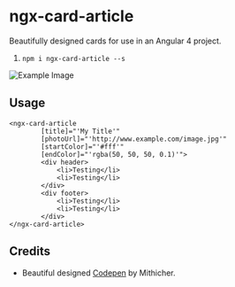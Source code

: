 # ngx-card-article

Beautifully designed cards for use in an Angular 4 project.

1. `npm i ngx-card-article --s`

![Example Image](http://i.imgur.com/MGG1dMF.jpg)


## Usage

```
<ngx-card-article
        [title]="'My Title'"
        [photoUrl]="'http://www.example.com/image.jpg'"
        [startColor]="'#fff'"
        [endColor]="'rgba(50, 50, 50, 0.1)'">
        <div header>
            <li>Testing</li>
            <li>Testing</li>
        </div>
        <div footer>
            <li>Testing</li>
            <li>Testing</li>
        </div>
</ngx-card-article>
```

## Credits
- Beautiful designed [Codepen](https://codepen.io/mithicher/pen/ojdXBa/) by Mithicher.
